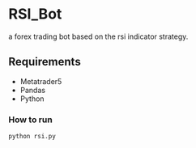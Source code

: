 # RSI_Bot
a forex trading bot based on the rsi indicator strategy.

## Requirements
- Metatrader5
- Pandas
- Python

### How to run
`python rsi.py`
